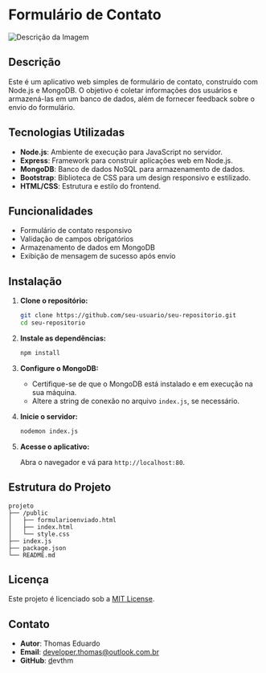 # Formulário de Contato

![Descrição da Imagem](images/1726774415747.png)

## Descrição

Este é um aplicativo web simples de formulário de contato, construído com Node.js e MongoDB. O objetivo é coletar informações dos usuários e armazená-las em um banco de dados, além de fornecer feedback sobre o envio do formulário.

## Tecnologias Utilizadas

- **Node.js**: Ambiente de execução para JavaScript no servidor.
- **Express**: Framework para construir aplicações web em Node.js.
- **MongoDB**: Banco de dados NoSQL para armazenamento de dados.
- **Bootstrap**: Biblioteca de CSS para um design responsivo e estilizado.
- **HTML/CSS**: Estrutura e estilo do frontend.

## Funcionalidades

- Formulário de contato responsivo
- Validação de campos obrigatórios
- Armazenamento de dados em MongoDB
- Exibição de mensagem de sucesso após envio

## Instalação

1. **Clone o repositório:**

   ```bash
   git clone https://github.com/seu-usuario/seu-repositorio.git
   cd seu-repositorio
   ```
2. **Instale as dependências:**

   ```bash
   npm install
   ```
3. **Configure o MongoDB:**

   - Certifique-se de que o MongoDB está instalado e em execução na sua máquina.
   - Altere a string de conexão no arquivo `index.js`, se necessário.
4. **Inicie o servidor:**

   ```bash
   nodemon index.js
   ```
5. **Acesse o aplicativo:**

   Abra o navegador e vá para `http://localhost:80`.

## Estrutura do Projeto

```
projeto
├── /public
│   ├── formularioenviado.html
│   ├── index.html
│   └── style.css
├── index.js
├── package.json
└── README.md
```

## Licença

Este projeto é licenciado sob a [MIT License](LICENSE).

## Contato

- **Autor**: Thomas Eduardo
- **Email**: developer.thomas@outlook.com.br
- **GitHub**: [d](https://github.com/seu-usuario)evthm

